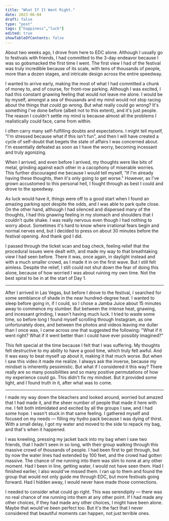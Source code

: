 ```yaml
---
title: "What If It Went Right."
date: 2023-06-04
draft: false
type: "post"
tags: ["happiness","luck"]
edited: true
showTableOfContents: false
---
```


About two weeks ago, I drove from here to EDC alone. Although I usually go to festivals with friends, I had committed to the 3-day endeavor because I was so gobsmacked the first time I went. The first view I had of the festival was truly incredible because of its scale, with tens of thousands of people, more than a dozen stages, and intricate design across the entire speedway.

I wanted to arrive early, making the most of what I had committed a chunk of money to, and of course, for front-row parking. Although I was excited, I had this constant gnawing feeling that would not leave me alone. I would be by myself, amongst a sea of thousands and my mind would not stop racing about the things that *could* go wrong. But what really could go wrong? It's something I've done before (albeit not to this extent), and it's just people. The reason I couldn't settle my mind is because almost all the problems I realistically could face, came from within.

I often carry many self-fulfilling doubts and expectations. I might tell myself, "I'm stressed because what if this isn't fun", and then I will have created a cycle of self-doubt that begets the state of affairs I was concerned about. I'm essentially defeated as soon as I have the worry, becoming incessant and truly agonizing.

When I arrived, and even before I arrived, my thoughts were like bits of metal, grinding against each other in a cacophony of miserable worries. This further discouraged me because I would tell myself, "If I'm already having these thoughts, then it's only going to get worse." However, as I've grown accustomed to this personal hell, I fought through as best I could and drove to the speedway.

As luck would have it, things were off to a good start when I found an amazing parking spot despite the odds, and I was able to park quite close. On the other hand, although I had silenced and dispersed many of the thoughts, I had this gnawing feeling in my stomach and shoulders that I couldn't quite shake. I was really nervous even though I had nothing to worry about. Sometimes it's hard to know where irrational fears begin and normal nerves end, but I decided to press on about 30 minutes before the festival opening. And thank god I did.

I passed through the ticket scan and bag check, feeling relief that the procedural issues were dealt with, and made my way to that breathtaking view I had seen before. There it was, once again, in daylight instead and with a much smaller crowd, as I made it in on the first wave. But I still felt aimless. Despite the relief, I still could not shut down the fear of doing this alone, because of how worried I was about ruining my own time. Not the best spiral to be in at the start of Day 1.

---

After I arrived in Las Vegas, but before I drove to the festival, I searched for some semblance of shade in the near hundred-degree heat. I wanted to sleep before going in, if I could, so I chose a Jamba Juice about 15 minutes away to commence my slumber. But between the intense heat, gnawing, and incessant grinding, I wasn't having much luck. I tried to waste some time, so before long I found myself scrolling through Instagram, as one unfortunately does, and between the photos and videos leaving me duller than I once was, I came across one that suggested the following: "What if it went right? What if it went better than I could have ever possibly imagined?"

This felt special at the time because I felt that I was suffering. My thoughts felt destructive to my ability to have a good time, which truly felt awful. And it was easy to beat myself up about it, making it that much worse. But when I saw this video it made me realize. I always ask the inverse, because my mindset is inherently pessimistic. But what if I considered it this way? There really are so many possibilities and so many positive permutations of how my experience could go. This didn't fix my mindset. But it provided some light, and I found truth in it, after what was to come.

---

I made my way down the bleachers and looked around, worried but amazed that I had made it, and the sheer number of people that made it here with me. I felt both intimidated and excited by all the groups I saw, and I had some hope. I wasn't stuck in that same feeling. I gathered myself and focused on my needs — filling my hydro pack because I was dying of thirst. With a small delay, I got my water and moved to the side to repack my bag, and that's when it happened.

I was kneeling, pressing my jacket back into my bag when I saw two friends, that I hadn't seen in so long, with their group walking through this massive crowd of thousands of people. I had been first to get through, but by now the water lines had extended by 100 feet, and the crowd had gotten massive. The chance of me running into them was slim to none at any other moment. Had I been in line, getting water, I would not have seen them. Had I finished earlier, I also would've missed them. I ran up to them and found the group that would not only guide me through EDC, but more festivals going forward. Had I hidden away, I would never have made those connections.

I needed to consider what could go right. This was serendipity — there was no real chance of me running into them at any other point. If I had made any other choices, if they had made any other choices, I might have been alone. Maybe that would've been perfect too. But it's the fact that I never considered that beautiful moments can happen, not just terrible ones.
